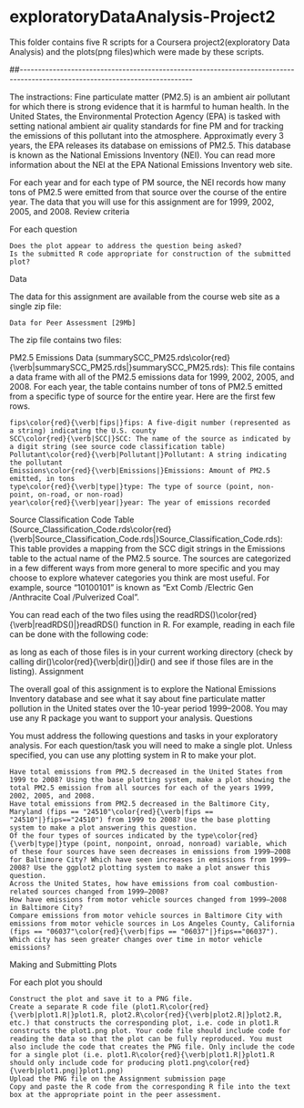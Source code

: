 # exploratoryDataAnalysis-Project2

This folder contains five R scripts for a Coursera project2(exploratory Data Analysis) and the plots(png files)which were made by these scripts.


##-----------------------------------------------------------------------------------------------------------------------------


The instractions:
Fine particulate matter (PM2.5) is an ambient air pollutant for which there is strong evidence that it is harmful to human health. In the United States, the Environmental Protection Agency (EPA) is tasked with setting national ambient air quality standards for fine PM and for tracking the emissions of this pollutant into the atmosphere. Approximatly every 3 years, the EPA releases its database on emissions of PM2.5. This database is known as the National Emissions Inventory (NEI). You can read more information about the NEI at the EPA National Emissions Inventory web site.

For each year and for each type of PM source, the NEI records how many tons of PM2.5 were emitted from that source over the course of the entire year. The data that you will use for this assignment are for 1999, 2002, 2005, and 2008.
Review criteria

For each question

    Does the plot appear to address the question being asked?
    Is the submitted R code appropriate for construction of the submitted plot?

Data

The data for this assignment are available from the course web site as a single zip file:

    Data for Peer Assessment [29Mb]

The zip file contains two files:

PM2.5 Emissions Data (summarySCC_PM25.rds\color{red}{\verb|summarySCC_PM25.rds|}summarySCC_PM25.rds): This file contains a data frame with all of the PM2.5 emissions data for 1999, 2002, 2005, and 2008. For each year, the table contains number of tons of PM2.5 emitted from a specific type of source for the entire year. Here are the first few rows.

    fips\color{red}{\verb|fips|}fips: A five-digit number (represented as a string) indicating the U.S. county
    SCC\color{red}{\verb|SCC|}SCC: The name of the source as indicated by a digit string (see source code classification table)
    Pollutant\color{red}{\verb|Pollutant|}Pollutant: A string indicating the pollutant
    Emissions\color{red}{\verb|Emissions|}Emissions: Amount of PM2.5 emitted, in tons
    type\color{red}{\verb|type|}type: The type of source (point, non-point, on-road, or non-road)
    year\color{red}{\verb|year|}year: The year of emissions recorded

Source Classification Code Table (Source_Classification_Code.rds\color{red}{\verb|Source_Classification_Code.rds|}Source_Classification_Code.rds): This table provides a mapping from the SCC digit strings in the Emissions table to the actual name of the PM2.5 source. The sources are categorized in a few different ways from more general to more specific and you may choose to explore whatever categories you think are most useful. For example, source “10100101” is known as “Ext Comb /Electric Gen /Anthracite Coal /Pulverized Coal”.

You can read each of the two files using the readRDS()\color{red}{\verb|readRDS()|}readRDS() function in R. For example, reading in each file can be done with the following code:

as long as each of those files is in your current working directory (check by calling dir()\color{red}{\verb|dir()|}dir() and see if those files are in the listing).
Assignment

The overall goal of this assignment is to explore the National Emissions Inventory database and see what it say about fine particulate matter pollution in the United states over the 10-year period 1999–2008. You may use any R package you want to support your analysis.
Questions

You must address the following questions and tasks in your exploratory analysis. For each question/task you will need to make a single plot. Unless specified, you can use any plotting system in R to make your plot.

    Have total emissions from PM2.5 decreased in the United States from 1999 to 2008? Using the base plotting system, make a plot showing the total PM2.5 emission from all sources for each of the years 1999, 2002, 2005, and 2008.
    Have total emissions from PM2.5 decreased in the Baltimore City, Maryland (fips == "24510"\color{red}{\verb|fips == "24510"|}fips=="24510") from 1999 to 2008? Use the base plotting system to make a plot answering this question.
    Of the four types of sources indicated by the type\color{red}{\verb|type|}type (point, nonpoint, onroad, nonroad) variable, which of these four sources have seen decreases in emissions from 1999–2008 for Baltimore City? Which have seen increases in emissions from 1999–2008? Use the ggplot2 plotting system to make a plot answer this question.
    Across the United States, how have emissions from coal combustion-related sources changed from 1999–2008?
    How have emissions from motor vehicle sources changed from 1999–2008 in Baltimore City?
    Compare emissions from motor vehicle sources in Baltimore City with emissions from motor vehicle sources in Los Angeles County, California (fips == "06037"\color{red}{\verb|fips == "06037"|}fips=="06037"). Which city has seen greater changes over time in motor vehicle emissions?

Making and Submitting Plots

For each plot you should

    Construct the plot and save it to a PNG file.
    Create a separate R code file (plot1.R\color{red}{\verb|plot1.R|}plot1.R, plot2.R\color{red}{\verb|plot2.R|}plot2.R, etc.) that constructs the corresponding plot, i.e. code in plot1.R constructs the plot1.png plot. Your code file should include code for reading the data so that the plot can be fully reproduced. You must also include the code that creates the PNG file. Only include the code for a single plot (i.e. plot1.R\color{red}{\verb|plot1.R|}plot1.R should only include code for producing plot1.png\color{red}{\verb|plot1.png|}plot1.png)
    Upload the PNG file on the Assignment submission page
    Copy and paste the R code from the corresponding R file into the text box at the appropriate point in the peer assessment.
